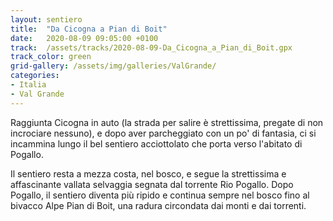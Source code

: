 ```yaml
---
layout: sentiero
title:  "Da Cicogna a Pian di Boit"
date:   2020-08-09 09:05:00 +0100
track:  /assets/tracks/2020-08-09-Da_Cicogna_a_Pian_di_Boit.gpx
track_color: green
grid-gallery: /assets/img/galleries/ValGrande/
categories:
- Italia
- Val Grande
---
```


Raggiunta Cicogna in auto (la strada per salire è strettissima, pregate di non incrociare nessuno), e dopo aver parcheggiato con un po' di fantasia, ci si incammina lungo il bel sentiero acciottolato che porta verso l'abitato di Pogallo. 

Il sentiero resta a mezza costa, nel bosco, e segue la strettissima e affascinante vallata selvaggia segnata dal torrente Rio Pogallo. Dopo Pogallo, il sentiero diventa più ripido e continua sempre nel bosco fino al bivacco Alpe Pian di Boit, una radura circondata dai monti e dai torrenti.